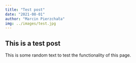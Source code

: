 ```yaml
---
title: "Test post"
date: "2021-08-01"
author: "Marcin Pierzchała"
img: ../images/test.jpg
---
```


## This is a test post

This is some random text to test the functionality of this page.